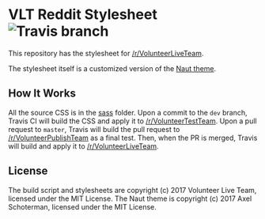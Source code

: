 # VLT Reddit Stylesheet ![Travis branch](https://img.shields.io/travis/VolunteerLiveTeam/VLT-Reddit-Stylesheet/dev.svg?style=flat-square)

This repository has the stylesheet for [/r/VolunteerLiveTeam](https://reddit.com/r/VolunteerLiveTeam).

The stylesheet itself is a customized version of the [Naut theme](https://reddit.com/r/Naut/).

## How It Works

All the source CSS is in the [sass](https://github.com/VolunteerLiveTeam/VLT-Reddit-Stylesheet/tree/dev/sass) folder. Upon a commit to the `dev` branch, Travis CI will build the CSS and apply it to [/r/VolunteerTestTeam](https://reddit.com/r/VolunteerTestTeam). Upon a pull request to `master`, Travis will build the pull request to [/r/VolunteerPublishTeam](https://reddit.com/r/VolunteerPublishTeam) as a final test. Then, when the PR is merged, Travis will build and apply it to [/r/VolunteerLiveTeam](https://reddit.com/r/VolunteerLiveTeam).

## License

The build script and stylesheets are copyright (c) 2017 Volunteer Live Team, licensed under the MIT License. The Naut theme is copyright (c) 2017 Axel Schoterman, licensed under the MIT License.
